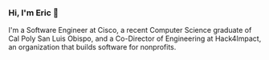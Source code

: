 ### Hi, I'm Eric 👋

I'm a Software Engineer at Cisco, a recent Computer Science graduate of Cal Poly San Luis Obispo, and a Co-Director of Engineering at Hack4Impact, an organization that builds software for nonprofits.

<!--
**eric-newcomer/eric-newcomer** is a ✨ _special_ ✨ repository because its `README.md` (this file) appears on your GitHub profile.

Here are some ideas to get you started:

- 🔭 I’m currently working on ...
- 🌱 I’m currently learning ...
- 👯 I’m looking to collaborate on ...
- 🤔 I’m looking for help with ...
- 💬 Ask me about ...
- 📫 How to reach me: ...
- 😄 Pronouns: ...
- ⚡ Fun fact: ...
-->
